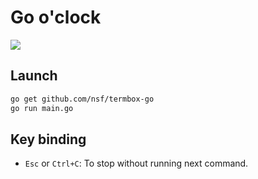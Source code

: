 # Go o'clock

<img src="https://user-images.githubusercontent.com/18486993/89739852-7243fb80-da9d-11ea-8f1c-052ec3c1c67e.gif">

## Launch

```bash
go get github.com/nsf/termbox-go
go run main.go
```

## Key binding

- `Esc` or `Ctrl+C`: To stop without running next command.
